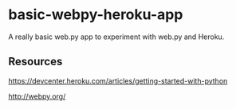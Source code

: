 basic-webpy-heroku-app
======================

A really basic web.py app to experiment with web.py and Heroku.

Resources
---------

https://devcenter.heroku.com/articles/getting-started-with-python

http://webpy.org/
